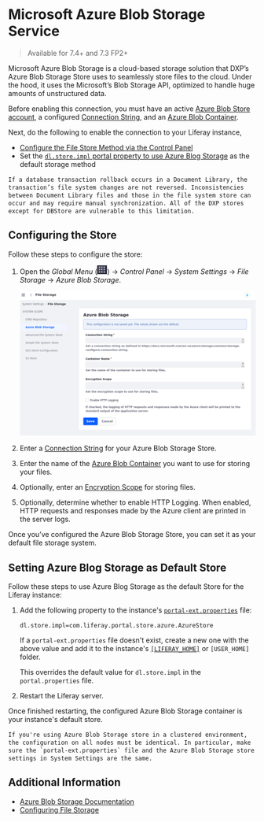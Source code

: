 # Microsoft Azure Blob Storage Service

> Available for 7.4+ and 7.3 FP2+  

Microsoft Azure Blob Storage is a cloud-based storage solution that DXP’s Azure Blob Storage Store uses to seamlessly store files to the cloud. Under the hood, it uses the Microsoft’s Blob Storage API, optimized to handle huge amounts of unstructured data.

Before enabling this connection, you must have an active [Azure Blob Store account](https://docs.microsoft.com/en-us/azure/storage/common/storage-account-create?toc=%2Fazure%2Fstorage%2Fblobs%2Ftoc.json&tabs=azure-portal), a configured [Connection String](https://docs.microsoft.com/en-us/azure/storage/common/storage-configure-connection-string), and an [Azure Blob Container](https://docs.microsoft.com/en-us/azure/storage/blobs/storage-blob-container-create?tabs=dotnet).

Next, do the following to enable the connection to your Liferay instance,

* [Configure the File Store Method via the Control Panel](#configuring-the-store)
* Set the [`dl.store.impl` portal property to use Azure Blog Storage](#setting-azure-blog-storage-as-default-store) as the default storage method

```{warning}
If a database transaction rollback occurs in a Document Library, the transaction’s file system changes are not reversed. Inconsistencies between Document Library files and those in the file system store can occur and may require manual synchronization. All of the DXP stores except for DBStore are vulnerable to this limitation.
```

## Configuring the Store

Follow these steps to configure the store:

1. Open the *Global Menu* (![Global Menu](../../../images/icon-applications-menu.png)) &rarr; *Control Panel* &rarr; *System Settings* &rarr; *File Storage* &rarr; *Azure Blob Storage*.

   ![Fill in the blanks with the Connection String and Container Name.](./microsoft-azure-blob-storage/images/01.png)

1. Enter a [Connection String](https://docs.microsoft.com/en-us/azure/storage/common/storage-configure-connection-string) for your Azure Blob Storage Store.

1. Enter the name of the [Azure Blob Container](https://docs.microsoft.com/en-us/azure/storage/blobs/storage-blob-container-create?tabs=dotnet) you want to use for storing your files.

1. Optionally, enter an [Encryption Scope](https://docs.microsoft.com/en-us/azure/storage/blobs/encryption-scope-overview) for storing files.

1. Optionally, determine whether to enable HTTP Logging. When enabled, HTTP requests and responses made by the Azure client are printed in the server logs.

Once you’ve configured the Azure Blob Storage Store, you can set it as your default file storage system.

## Setting Azure Blog Storage as Default Store

Follow these steps to use Azure Blog Storage as the default Store for the Liferay instance:

1. Add the following property to the instance's [`portal-ext.properties`](../../../installation-and-upgrades/reference/portal-properties.md) file:

   ```properties
   dl.store.impl=com.liferay.portal.store.azure.AzureStore
   ```

   If a `portal-ext.properties` file doesn't exist, create a new one with the above value and add it to the instance's [`[LIFERAY_HOME]`](../../../installation-and-upgrades/reference/liferay-home.md) or `[USER_HOME]` folder.

   This overrides the default value for `dl.store.impl` in the `portal.properties` file.

1. Restart the Liferay server.

Once finished restarting, the configured Azure Blob Storage container is your instance's default store.

```{important}
If you're using Azure Blob Storage store in a clustered environment, the configuration on all nodes must be identical. In particular, make sure the `portal-ext.properties` file and the Azure Blob Storage store settings in System Settings are the same. 
```

## Additional Information

* [Azure Blob Storage Documentation](https://docs.microsoft.com/en-us/azure/storage/blobs/)
* [Configuring File Storage](../configuring-file-storage.md)
